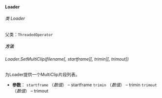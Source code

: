 #### Loader

###### 类 Loader

父类：`ThreadedOperator`

##### 方法

###### Loader.SetMultiClip(*filename*\[, *startframe*\]\[, *trimin*\]\[, *trimout*\])

为Loader提供一个MultiClip片段列表。

- <b>参数</b>：
  `startframe` （*数值*） – startframe
  `trimin` （*数值*） – trimin
  `trimout` （*数值*） – trimout

